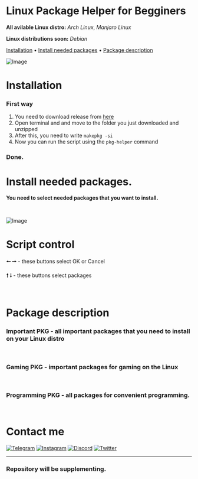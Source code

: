  
 
 # Linux Package Helper for Begginers
 
 **All avilable Linux distro:** *Arch Linux*, *Manjaro Linux*
 
 **Linux distributions soon:** *Debian* 

  <a href="#installation">Installation</a>
  •
  <a href="#install-needed-packages">Install needed packages</a>
  •
  <a href="#package-description">Package description</a>
</p>

![Image](https://i.imgur.com/4Kh5h3u.png)

 # Installation

### First way

1. You need to download release from [here](https://github.com/naddurkostia/LinuxPkg-Helper/releases/tag/Linux)
2. Open terminal and and move to the folder you just downloaded and unzipped
3. After this, you need to write `makepkg -si`
4. Now you can run the script using the `pkg-helper` command

### **Done.**


 # Install needed packages.

**You need to select needed packages that you want to install.**

<br/>

![Image](https://i.imgur.com/Px7OjRx.png)

# Script control

**🠔 🠖** - these buttons select OK or Cancel

**🠕 🠗** - these buttons select packages

<br/>

# Package description

### Important PKG - all important packages that you need to  install on your Linux distro

<br/>

### Gaming PKG - important packages for gaming on the Linux

<br/>

### Programming PKG - all packages for convenient programming.

<br/>

# Contact me

[![Telegram](https://img.shields.io/badge/-Telegram-090909?style=for-the-badge&logo=telegram&logoColor=27A0D9)](https://t.me/kostiandd)
[![Instagram](https://img.shields.io/badge/-Instagram-090909?style=for-the-badge&logo=instagram&logoColor=B4068E)](https://www.instagram.com/nadduur/)
[![Discord](https://img.shields.io/badge/-Discord-090909?style=for-the-badge&logo=discord&logoColor=4d92e1)](https://discord.gg/fpyBCH9969)
[![Twitter](https://img.shields.io/badge/-Twitter-090909?style=for-the-badge&logo=Twitter&logoColor=1C9DEB)](https://twitter.com/naddurkostia)

---

### Repository will be supplementing.








